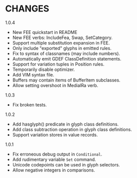 CHANGES
=======

1.0.4

* New FEE quickstart in README
* New FEE verbs: IncludeFea, Swap, SetCategory.
* Support multiple substitution expansion in FEE.
* Only include "exported" glyphs in emitted rules.
* Fix to syntax of classnames (may include numbers).
* Automatically emit GDEF ClassDefinition statements.
* Support for variation tuples in Position rules.
* Temporarily disable optimizer.
* Add VIM syntax file.
* Buffers may contain items of BufferItem subclasses.
* Allow setting overshoot in MedialRa verb.

1.0.3

* Fix broken tests.

1.0.2

* Add hasglyph() predicate in glyph class definitions.
* Add class subtraction operation in glyph class definitions.
* Support variation stores in value records.

1.0.1

* Fix erroneous debug output in `Conditional`.
* Add rudimentary variable `Set` command.
* Unicode codepoints can be used in glyph selectors.
* Allow negative integers in comparisons.
